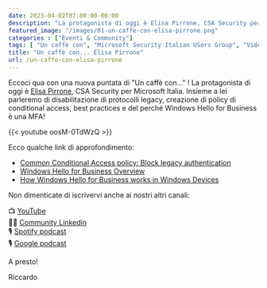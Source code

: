 ```yaml
---
date: 2023-04-02T07:00:00-00:00
description: "La protagonista di oggi è Elisa Pirrone, CSA Security per Microsoft Italia. Insieme a lei parleremo di disabilitazione di protocolli legacy, creazione di policy di conditional access, best practices e del perché Windows Hello for Business è una MFA."
featured_image: "/images/01-un-caffe-con-elisa-pirrone.png"
categories : ["Eventi & Community"]
tags: [ "Un caffè con", "Microsoft Security Italian USers Group", "Video" ]
title: "Un caffè con... Elisa Pirrone"
url: /un-caffe-con-elisa-pirrone
---
```

Eccoci qua con una nuova puntata di "Un caffè con..." !
La protagonista di oggi è [Elisa Pirrone](https://www.linkedin.com/in/elisa-pirrone-47a011197/), CSA Security per Microsoft Italia.
Insieme a lei parleremo di disabilitazione di protocolli legacy, creazione di policy di conditional access, best practices e del perché Windows Hello for Business è una MFA!

{{< youtube oosM-0TdWzQ >}}

Ecco qualche link di approfondimento:  
- [Common Conditional Access policy: Block legacy authentication](https://learn.microsoft.com/en-us/azure/active-directory/conditional-access/howto-conditional-access-policy-block-legacy)
- [Windows Hello for Business Overview](https://learn.microsoft.com/en-us/windows/security/identity-protection/hello-for-business/hello-overview)
- [How Windows Hello for Business works in Windows Devices](https://learn.microsoft.com/en-us/windows/security/identity-protection/hello-for-business/hello-how-it-works)

Non dimenticate di iscrivervi anche ai nostri altri canali:

📺 [YouTube](https://www.youtube.com/@microsoftsecurityitalianus7402)  
👦🏻 [Community Linkedin](https://www.linkedin.com/groups/9051256/)  
🎙️ [Spotify podcast](https://open.spotify.com/show/6DYut6ML56sjtLJB6YGI7i)  
🎙️ [Google podcast](https://podcasts.google.com/feed/aHR0cHM6Ly9hbmNob3IuZm0vcy83ZjFhMjQ3NC9wb2RjYXN0L3Jzcw?sa=X&ved=2ahUKEwjRsPbfnOP1AhW2yLsIHRYcDwkQ9sEGegQIARAC)

A presto!

Riccardo